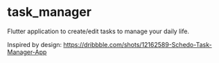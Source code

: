# task_manager

Flutter application to create/edit tasks to manage your daily life.

Inspired by design: https://dribbble.com/shots/12162589-Schedo-Task-Manager-App
